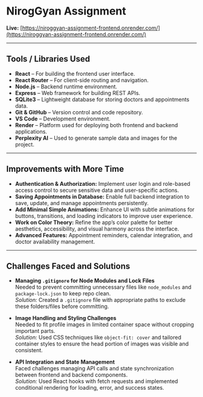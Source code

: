 # NirogGyan Assignment

**Live:** [https://niroggyan-assignment-frontend.onrender.com/](https://niroggyan-assignment-frontend.onrender.com/)

---

## Tools / Libraries Used

- **React** – For building the frontend user interface.  
- **React Router** – For client-side routing and navigation.  
- **Node.js** – Backend runtime environment.  
- **Express** – Web framework for building REST APIs.  
- **SQLite3** – Lightweight database for storing doctors and appointments data.  
- **Git & GitHub** – Version control and code repository.  
- **VS Code** – Development environment.  
- **Render** – Platform used for deploying both frontend and backend applications.  
- **Perplexity AI** – Used to generate sample data and images for the project.

---

## Improvements with More Time

- **Authentication & Authorization:** Implement user login and role-based access control to secure sensitive data and user-specific actions.  
- **Saving Appointments in Database:** Enable full backend integration to save, update, and manage appointments persistently.  
- **Add Minimal Simple Animations:** Enhance UI with subtle animations for buttons, transitions, and loading indicators to improve user experience.  
- **Work on Color Theory:** Refine the app’s color palette for better aesthetics, accessibility, and visual harmony across the interface.  
- **Advanced Features:** Appointment reminders, calendar integration, and doctor availability management.

---

## Challenges Faced and Solutions

- **Managing `.gitignore` for Node Modules and Lock Files**  
  Needed to prevent committing unnecessary files like `node_modules` and `package-lock.json` to keep repo clean.  
  *Solution:* Created a `.gitignore` file with appropriate paths to exclude these folders/files before committing.

- **Image Handling and Styling Challenges**  
  Needed to fit profile images in limited container space without cropping important parts.  
  *Solution:* Used CSS techniques like `object-fit: cover` and tailored container styles to ensure the head portion of images was visible and consistent.

- **API Integration and State Management**  
  Faced challenges managing API calls and state synchronization between frontend and backend components.  
  *Solution:* Used React hooks with fetch requests and implemented conditional rendering for loading, error, and success states.
